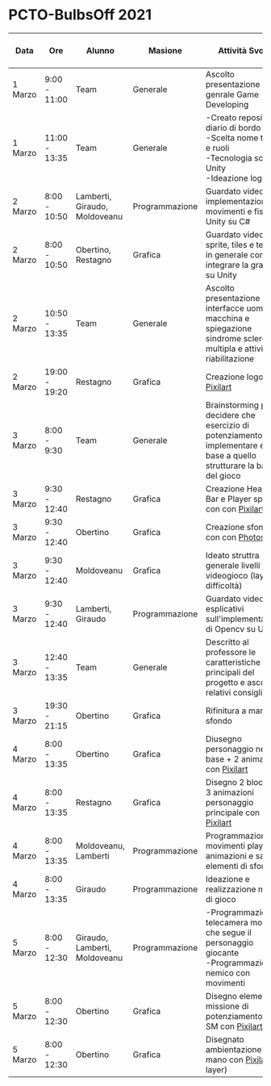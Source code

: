 # PCTO-BulbsOff 2021

Data | Ore | Alunno | Masione | Attività Svolta | Visto del Tutor | Note
| - | - | - | - | - | - | - |
| 1 Marzo | 9:00 - 11:00 | Team | Generale | Ascolto presentazione genrale Game Developing | |
| 1 Marzo | 11:00 - 13:35 | Team | Generale | -Creato repository e diario di bordo<br>-Scelta nome team e ruoli<br>-Tecnologia scelta: Unity<br>-Ideazione logo | |
| 2 Marzo | 8:00 - 10:50 | Lamberti, Giraudo, Moldoveanu | Programmazione | Guardato video su implementazione movimenti e fisica Unity su C# | |
| 2 Marzo | 8:00 - 10:50 | Obertino, Restagno | Grafica | Guardato video su sprite, tiles e texture, in generale come integrare la grafica su Unity | |
| 2 Marzo | 10:50 - 13:35 | Team | Generale | Ascolto presentazione interfacce uomo macchina e spiegazione sindrome sclerosi multipla e attività di riabilitazione | |
| 2 Marzo | 19:00 - 19:20 | Restagno | Grafica | Creazione logo con [Pixilart](https://www.pixilart.com/) | |
| 3 Marzo | 8:00 - 9:30 | Team | Generale | Brainstorming per decidere che esercizio di potenziamento implementare e in base a quello strutturare la base del gioco | |
| 3 Marzo | 9:30 - 12:40 | Restagno | Grafica | Creazione Health Bar e Player sprites con con [Pixilart](https://www.pixilart.com/) | |
| 3 Marzo | 9:30 - 12:40 | Obertino | Grafica | Creazione sfondo con con [Photoshop](https://www.photoshop.com/en) | |
| 3 Marzo | 9:30 - 12:40 | Moldoveanu | Grafica | Ideato struttra generale livelli del videogioco (layer di difficoltà) | |
| 3 Marzo | 9:30 - 12:40 | Lamberti, Giraudo | Programmazione | Guardato video esplicativi sull'implementazione di Opencv su Unity | |
| 3 Marzo | 12:40 - 13:35 | Team | Generale | Descritto al professore le caratteristiche principali del progetto e ascoltato i relativi consigli | |
| 3 Marzo | 19:30 - 21:15 | Obertino | Grafica | Rifinitura a mano sfondo | |
| 4 Marzo | 8:00 - 13:35 | Obertino | Grafica | Diusegno personaggio nemico base + 2 animazioni con [Pixilart](https://www.pixilart.com/) | |
| 4 Marzo | 8:00 - 13:35 | Restagno | Grafica | Disegno 2 blocchi + 3 animazioni personaggio principale con [Pixilart](https://www.pixilart.com/) | |
| 4 Marzo | 8:00 - 13:35 | Moldoveanu, Lamberti | Programmazione | Programmazione movimenti player, animazioni e salto + elementi di sfondo | |
| 4 Marzo | 8:00 - 13:35 | Giraudo | Programmazione | Ideazione e realizzazione menù di gioco | |
| 5 Marzo | 8:00 - 12:30 | Giraudo, Lamberti, Moldoveanu | Programmazione | -Programmazione telecamera mobile che segue il personaggio giocante<br>-Programmazione nemico con movimenti | |
| 5 Marzo | 8:00 - 12:30 | Obertino | Grafica | Disegno elementi missione di potenziamento per SM con [Pixilart](https://www.pixilart.com/) | |
| 5 Marzo | 8:00 - 12:30 | Obertino | Grafica | Disegnato ambientazione a mano con [Pixilart](https://www.pixilart.com/) (8  layer) | |
